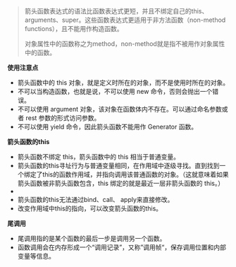 > 箭头函数表达式的语法比函数表达式更短，并且不绑定自己的this、arguments、super。这些函数表达式更适用于非方法函数（non-method functions），且不能用作构造函数。
>
> 对象属性中的函数称之为method，non-method就是指不被用作对象属性中的函数。

**使用注意点**

- 箭头函数中的 this 对象，就是定义时所在的对象，而不是使用时所在的对象。
- 不可以当构造函数，也就是说，不可以使用 new 命令，否则会抛出一个错误。
- 不可以使用 argument 对象，该对象在函数体内不存在。可以通过命名参数或者 rest 参数的形式访问参数。
- 不可以使用 yield 命令，因此箭头函数不能用作 Generator 函数。

**箭头函数的this**

- 箭头函数不绑定 this，箭头函数中的 this 相当于普通变量。
- 箭头函数的this寻址行为与普通变量相同，在作用域中逐级寻找。直到找到一个绑定了this的函数作用域，并指向调用该普通函数的对象。（这就意味着如果箭头函数被非箭头函数包含，this 绑定的就是最近一层非箭头函数的 this。）
- 
- 箭头函数的this无法通过bind、call、 apply来直接修改。
- 改变作用域中this的指向，可以改变箭头函数的this。

**尾调用**

- 尾调用指的是某个函数的最后一步是调用另一个函数。
- 函数调用会在内存形成一个“调用记录”，又称”调用帧“，保存调用位置和内部变量等信息。


